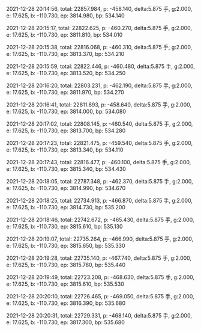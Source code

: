 2021-12-28 20:14:56, total: 22857.984, p: -458.140, delta:5.875 手, g:2.000, e: 17.625, b: -110.730, ep: 3814.980, bp: 534.140

2021-12-28 20:15:17, total: 22822.625, p: -460.270, delta:5.875 手, g:2.000, e: 17.625, b: -110.730, ep: 3811.810, bp: 534.010

2021-12-28 20:15:38, total: 22816.068, p: -460.310, delta:5.875 手, g:2.000, e: 17.625, b: -110.730, ep: 3813.370, bp: 534.210

2021-12-28 20:15:59, total: 22822.446, p: -460.480, delta:5.875 手, g:2.000, e: 17.625, b: -110.730, ep: 3813.520, bp: 534.250

2021-12-28 20:16:20, total: 22803.231, p: -462.190, delta:5.875 手, g:2.000, e: 17.625, b: -110.730, ep: 3811.970, bp: 534.270

2021-12-28 20:16:41, total: 22811.893, p: -458.640, delta:5.875 手, g:2.000, e: 17.625, b: -110.730, ep: 3814.000, bp: 534.080

2021-12-28 20:17:02, total: 22808.145, p: -460.540, delta:5.875 手, g:2.000, e: 17.625, b: -110.730, ep: 3813.700, bp: 534.280

2021-12-28 20:17:23, total: 22821.475, p: -459.540, delta:5.875 手, g:2.000, e: 17.625, b: -110.730, ep: 3813.340, bp: 534.110

2021-12-28 20:17:43, total: 22816.477, p: -460.100, delta:5.875 手, g:2.000, e: 17.625, b: -110.730, ep: 3815.340, bp: 534.430

2021-12-28 20:18:05, total: 22787.348, p: -462.370, delta:5.875 手, g:2.000, e: 17.625, b: -110.730, ep: 3814.990, bp: 534.670

2021-12-28 20:18:25, total: 22734.913, p: -466.870, delta:5.875 手, g:2.000, e: 17.625, b: -110.730, ep: 3814.730, bp: 535.200

2021-12-28 20:18:46, total: 22742.672, p: -465.430, delta:5.875 手, g:2.000, e: 17.625, b: -110.730, ep: 3815.610, bp: 535.130

2021-12-28 20:19:07, total: 22735.264, p: -466.990, delta:5.875 手, g:2.000, e: 17.625, b: -110.730, ep: 3815.650, bp: 535.330

2021-12-28 20:19:28, total: 22735.140, p: -467.740, delta:5.875 手, g:2.000, e: 17.625, b: -110.730, ep: 3815.780, bp: 535.440

2021-12-28 20:19:49, total: 22723.208, p: -468.630, delta:5.875 手, g:2.000, e: 17.625, b: -110.730, ep: 3815.610, bp: 535.530

2021-12-28 20:20:10, total: 22726.465, p: -469.050, delta:5.875 手, g:2.000, e: 17.625, b: -110.730, ep: 3816.390, bp: 535.680

2021-12-28 20:20:31, total: 22729.331, p: -468.140, delta:5.875 手, g:2.000, e: 17.625, b: -110.730, ep: 3817.300, bp: 535.680